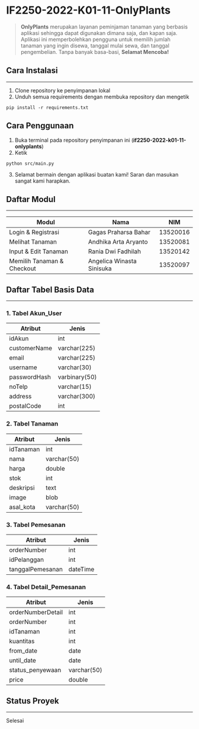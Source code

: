 # IF2250-2022-K01-11-OnlyPlants

> **OnlyPlants** merupakan layanan peminjaman tanaman yang berbasis aplikasi sehingga dapat digunakan dimana saja, dan kapan saja. Aplikasi ini memperbolehkan pengguna untuk memilih jumlah tanaman yang ingin disewa, tanggal mulai sewa, dan tanggal pengembelian. Tanpa banyak basa-basi, **Selamat Mencoba!**

## Cara Instalasi
---

1. Clone repository ke penyimpanan lokal
2. Unduh semua requirements dengan membuka repository dan mengetik
```
pip install -r requirements.txt
```
## Cara Penggunaan
1. Buka terminal pada repository penyimpanan ini (**if2250-2022-k01-11-onlyplants**)
2. Ketik
```
python src/main.py
```
3. Selamat bermain dengan aplikasi buatan kami! Saran dan masukan sangat kami harapkan.

## Daftar Modul
---
| Modul | Nama | NIM |
| ---  | --- | --- |
| Login & Registrasi |Gagas Praharsa Bahar  | 13520016 
| Melihat Tanaman |Andhika Arta Aryanto | 13520081
| Input & Edit Tanaman |Rania Dwi Fadhilah | 13520142
| Memilih Tanaman & Checkout | Angelica Winasta Sinisuka | 13520097

## Daftar Tabel Basis Data
---

### 1. Tabel **Akun_User**
| Atribut | Jenis |
| ---  | --- | 
| idAkun | int
| customerName | varchar(225)
| email | varchar(225)
| username | varchar(30)
| passwordHash | varbinary(50)
| noTelp | varchar(15)
| address | varchar(300)
| postalCode | int

### 2. Tabel **Tanaman**
| Atribut | Jenis |
| ---  | --- | 
| idTanaman | int
| nama | varchar(50)
| harga | double
| stok | int
| deskripsi | text
| image | blob
| asal_kota | varchar(50)

### 3. Tabel **Pemesanan**
| Atribut | Jenis |
| ---  | --- | 
| orderNumber | int
| idPelanggan | int
| tanggalPemesanan | dateTime

### 4. Tabel **Detail_Pemesanan**
| Atribut | Jenis |
| ---  | --- | 
| orderNumberDetail | int
| orderNumber | int
| idTanaman | int
| kuantitas | int
| from_date | date
| until_date | date
| status_penyewaan | varchar(50)
| price | double

## Status Proyek
---
Selesai
